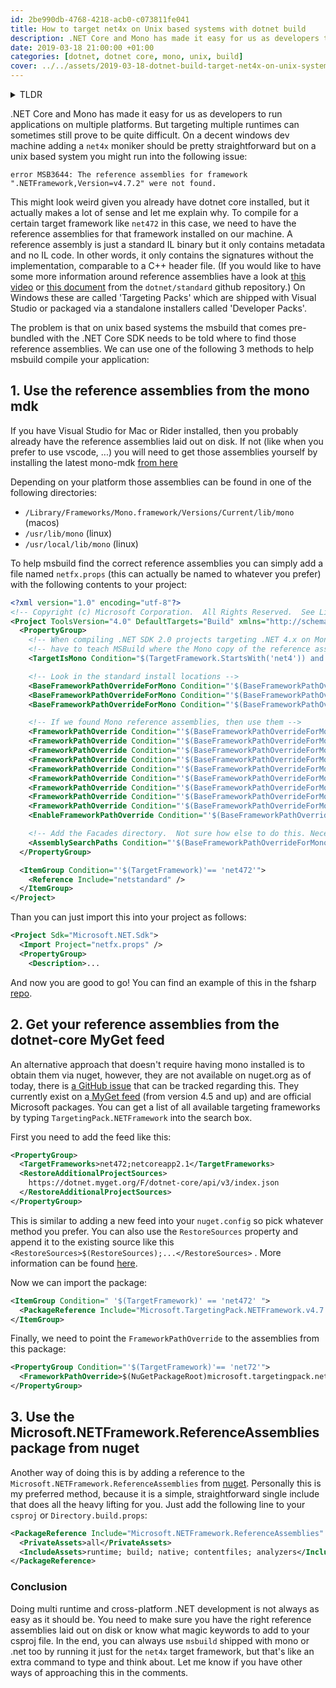 ```yaml
---
id: 2be990db-4768-4218-acb0-c073811fe041
title: How to target net4x on Unix based systems with dotnet build
description: .NET Core and Mono has made it easy for us as developers to run applications on multiple platforms. But targeting multiple runtimes can sometimes still prove to be quite difficult.
date: 2019-03-18 21:00:00 +01:00
categories: [dotnet, dotnet core, mono, unix, build]
cover: ../../assets/2019-03-18-dotnet-build-target-net4x-on-unix-systems/cover.jpg
---
```


<details><summary>TLDR</summary>
Step 1. Add the following lines to your `csproj` file:

```xml
<PackageReference Include="Microsoft.NETFramework.ReferenceAssemblies" Version="1.0.0">
  <PrivateAssets>all</PrivateAssets>
  <IncludeAssets>runtime; build; native; contentfiles; analyzers</IncludeAssets>
</PackageReference>
```

Step 2. Profit 💰
</details>

.NET Core and Mono has made it easy for us as developers to run applications on multiple platforms. But targeting multiple runtimes can sometimes still prove to be quite difficult. On a decent windows dev machine adding a `net4x` moniker should be pretty straightforward but on a unix based system you might run into the following issue:

```
error MSB3644: The reference assemblies for framework ".NETFramework,Version=v4.7.2" were not found.
```

This might look weird given you already have dotnet core installed, but it actually makes a lot of sense and let me explain why. To compile for a certain target framework like `net472` in this case, we need to have the reference assemblies for that framework installed on our machine. A reference assembly is just a standard IL binary but it only contains metadata and no IL code. In other words, it only contains the signatures without the implementation, comparable to a C++ header file. (If you would like to have some more information around reference assemblies have a look at [this video](https://www.youtube.com/watch?v=EBpY1UMHDY8) or [this document](https://github.com/dotnet/standard/blob/0dee41e279fc1dad29dd1e567186e52697b7417a/docs/history/evolution-of-design-time-assemblies.md) from the `dotnet/standard` github repository.) On Windows these are called 'Targeting Packs' which are shipped with Visual Studio or packaged via a standalone installers called 'Developer Packs'.

The problem is that on unix based systems the msbuild that comes pre-bundled with the .NET Core SDK needs to be told where to find those reference assemblies. We can use one of the following 3 methods to help msbuild compile your application:

## 1. Use the reference assemblies from the mono mdk

If you have Visual Studio for Mac or Rider installed, then you probably already have the reference assemblies laid out on disk. If not (like when you prefer to use vscode, ...) you will need to get those assemblies yourself by installing the latest mono-mdk [from here](https://www.mono-project.com/download/stable/)

Depending on your platform those assemblies can be found in one of the following directories:

- `/Library/Frameworks/Mono.framework/Versions/Current/lib/mono` (macos)
- `/usr/lib/mono` (linux)
- `/usr/local/lib/mono` (linux)

To help msbuild find the correct reference assemblies you can simply add a file named `netfx.props` (this can actually be named to whatever you prefer) with the following contents to your project:

```xml
<?xml version="1.0" encoding="utf-8"?>
<!-- Copyright (c) Microsoft Corporation.  All Rights Reserved.  See License.txt in the project root for license information. -->
<Project ToolsVersion="4.0" DefaultTargets="Build" xmlns="http://schemas.microsoft.com/developer/msbuild/2003">
  <PropertyGroup>
    <!-- When compiling .NET SDK 2.0 projects targeting .NET 4.x on Mono using 'dotnet build' you -->
    <!-- have to teach MSBuild where the Mono copy of the reference asssemblies is -->
    <TargetIsMono Condition="$(TargetFramework.StartsWith('net4')) and '$(OS)' == 'Unix'">true</TargetIsMono>

    <!-- Look in the standard install locations -->
    <BaseFrameworkPathOverrideForMono Condition="'$(BaseFrameworkPathOverrideForMono)' == '' AND '$(TargetIsMono)' == 'true' AND EXISTS('/Library/Frameworks/Mono.framework/Versions/Current/lib/mono')">/Library/Frameworks/Mono.framework/Versions/Current/lib/mono</BaseFrameworkPathOverrideForMono>
    <BaseFrameworkPathOverrideForMono Condition="'$(BaseFrameworkPathOverrideForMono)' == '' AND '$(TargetIsMono)' == 'true' AND EXISTS('/usr/lib/mono')">/usr/lib/mono</BaseFrameworkPathOverrideForMono>
    <BaseFrameworkPathOverrideForMono Condition="'$(BaseFrameworkPathOverrideForMono)' == '' AND '$(TargetIsMono)' == 'true' AND EXISTS('/usr/local/lib/mono')">/usr/local/lib/mono</BaseFrameworkPathOverrideForMono>

    <!-- If we found Mono reference assemblies, then use them -->
    <FrameworkPathOverride Condition="'$(BaseFrameworkPathOverrideForMono)' != '' AND '$(TargetFramework)' == 'net45'">$(BaseFrameworkPathOverrideForMono)/4.5-api</FrameworkPathOverride>
    <FrameworkPathOverride Condition="'$(BaseFrameworkPathOverrideForMono)' != '' AND '$(TargetFramework)' == 'net451'">$(BaseFrameworkPathOverrideForMono)/4.5.1-api</FrameworkPathOverride>
    <FrameworkPathOverride Condition="'$(BaseFrameworkPathOverrideForMono)' != '' AND '$(TargetFramework)' == 'net452'">$(BaseFrameworkPathOverrideForMono)/4.5.2-api</FrameworkPathOverride>
    <FrameworkPathOverride Condition="'$(BaseFrameworkPathOverrideForMono)' != '' AND '$(TargetFramework)' == 'net46'">$(BaseFrameworkPathOverrideForMono)/4.6-api</FrameworkPathOverride>
    <FrameworkPathOverride Condition="'$(BaseFrameworkPathOverrideForMono)' != '' AND '$(TargetFramework)' == 'net461'">$(BaseFrameworkPathOverrideForMono)/4.6.1-api</FrameworkPathOverride>
    <FrameworkPathOverride Condition="'$(BaseFrameworkPathOverrideForMono)' != '' AND '$(TargetFramework)' == 'net462'">$(BaseFrameworkPathOverrideForMono)/4.6.2-api</FrameworkPathOverride>
    <FrameworkPathOverride Condition="'$(BaseFrameworkPathOverrideForMono)' != '' AND '$(TargetFramework)' == 'net47'">$(BaseFrameworkPathOverrideForMono)/4.7-api</FrameworkPathOverride>
    <FrameworkPathOverride Condition="'$(BaseFrameworkPathOverrideForMono)' != '' AND '$(TargetFramework)' == 'net471'">$(BaseFrameworkPathOverrideForMono)/4.7.1-api</FrameworkPathOverride>
    <FrameworkPathOverride Condition="'$(BaseFrameworkPathOverrideForMono)' != '' AND '$(TargetFramework)' == 'net472'">$(BaseFrameworkPathOverrideForMono)/4.7.2-api</FrameworkPathOverride>
    <EnableFrameworkPathOverride Condition="'$(BaseFrameworkPathOverrideForMono)' != ''">true</EnableFrameworkPathOverride>

    <!-- Add the Facades directory.  Not sure how else to do this. Necessary at least for .NET 4.5 -->
    <AssemblySearchPaths Condition="'$(BaseFrameworkPathOverrideForMono)' != ''">$(FrameworkPathOverride)/Facades;$(AssemblySearchPaths)</AssemblySearchPaths>
  </PropertyGroup>

  <ItemGroup Condition="'$(TargetFramework)'== 'net472'">
    <Reference Include="netstandard" />
  </ItemGroup>
</Project>
```

Than you can just import this into your project as follows:

```xml
<Project Sdk="Microsoft.NET.Sdk">
  <Import Project="netfx.props" />
  <PropertyGroup>
    <Description>...
```

And now you are good to go! You can find an example of this in the fsharp [repo](https://github.com/Microsoft/visualfsharp/blob/91bdb8a8e07f205300d9f7af14969dd9344f6c61/fcs/netfx.props).

## 2. Get your reference assemblies from the dotnet-core MyGet feed

An alternative approach that doesn't require having mono installed is to obtain them via nuget, however, they are not available on nuget.org as of today, there is [a GitHub issue](https://github.com/dotnet/designs/pull/33) that can be tracked regarding this. They currently exist on a[ MyGet feed](https://dotnet.myget.org/gallery/dotnet-core) (from version 4.5 and up) and are official Microsoft packages. You can get a list of all available targeting frameworks by typing `TargetingPack.NETFramework` into the search box.

First you need to add the feed like this:

```xml
<PropertyGroup>
  <TargetFrameworks>net472;netcoreapp2.1</TargetFrameworks>
  <RestoreAdditionalProjectSources>
    https://dotnet.myget.org/F/dotnet-core/api/v3/index.json
  </RestoreAdditionalProjectSources>
</PropertyGroup>
```

This is similar to adding a new feed into your `nuget.config` so pick whatever method you prefer. You can also use the `RestoreSources` property and append it to the existing source like this `<RestoreSources>$(RestoreSources);...</RestoreSources>` . More information can be found [here](https://github.com/NuGet/Home/wiki/%5BSpec%5D-NuGet-settings-in-MSBuild#project-properties).

Now we can import the package:

```xml
<ItemGroup Condition=" '$(TargetFramework)' == 'net472' ">
  <PackageReference Include="Microsoft.TargetingPack.NETFramework.v4.7.2" Version="1.0.0" ExcludeAssets="All" PrivateAssets="All" />
</ItemGroup>
```

Finally, we need to point the `FrameworkPathOverride` to the assemblies from this package:

```xml
<PropertyGroup Condition="'$(TargetFramework)'== 'net72'">
  <FrameworkPathOverride>$(NuGetPackageRoot)microsoft.targetingpack.netframework.v4.7.2/1.0.0/lib/net472/</FrameworkPathOverride>
</PropertyGroup>
```

## 3. Use the Microsoft.NETFramework.ReferenceAssemblies package from nuget

Another way of doing this is by adding a reference to the `Microsoft.NETFramework.ReferenceAssemblies` from [nuget](https://www.nuget.org/packages/Microsoft.NETFramework.ReferenceAssemblies/). Personally this is my preferred method, because it is a simple, straightforward single include that does all the heavy lifting for you. Just add the following line to your `csproj` or `Directory.build.props`:

```xml
<PackageReference Include="Microsoft.NETFramework.ReferenceAssemblies" Version="1.0.0">
  <PrivateAssets>all</PrivateAssets>
  <IncludeAssets>runtime; build; native; contentfiles; analyzers</IncludeAssets>
</PackageReference>
```

### Conclusion

Doing multi runtime and cross-platform .NET development is not always as easy as it should be. You need to make sure you have the right reference assemblies laid out on disk or know what magic keywords to add to your csproj file. In the end, you can always use `msbuild` shipped with mono or .net too by running it just for the `net4x` target framework, but that's like an extra command to type and think about. Let me know if you have other ways of approaching this in the comments.
